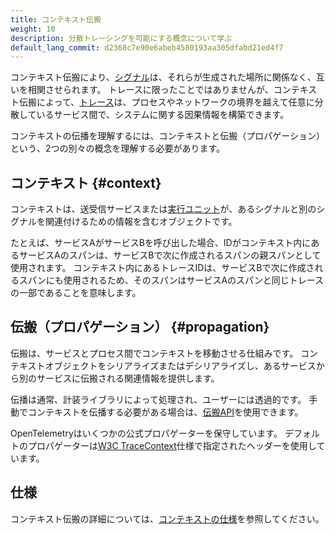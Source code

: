 ```yaml
---
title: コンテキスト伝搬
weight: 10
description: 分散トレーシングを可能にする概念について学ぶ
default_lang_commit: d2368c7e90e6abeb4580193aa305dfabd21ed4f7
---
```


コンテキスト伝搬により、[シグナル](../signals/)は、それらが生成された場所に関係なく、互いを相関させられます。
トレースに限ったことではありませんが、コンテキスト伝搬によって、[トレース](../signals/traces/)は、プロセスやネットワークの境界を越えて任意に分散しているサービス間で、システムに関する因果情報を構築できます。

コンテキストの伝播を理解するには、コンテキストと伝搬（プロパゲーション）という、2つの別々の概念を理解する必要があります。

## コンテキスト {#context}

コンテキストは、送受信サービスまたは[実行ユニット](/docs/specs/otel/glossary/#execution-unit)が、あるシグナルと別のシグナルを関連付けるための情報を含むオブジェクトです。

たとえば、サービスAがサービスBを呼び出した場合、IDがコンテキスト内にあるサービスAのスパンは、サービスBで次に作成されるスパンの親スパンとして使用されます。
コンテキスト内にあるトレースIDは、サービスBで次に作成されるスパンにも使用されるため、そのスパンはサービスAのスパンと同じトレースの一部であることを意味します。

## 伝搬（プロパゲーション） {#propagation}

伝搬は、サービスとプロセス間でコンテキストを移動させる仕組みです。
コンテキストオブジェクトをシリアライズまたはデシリアライズし、あるサービスから別のサービスに伝搬される関連情報を提供します。

伝播は通常、計装ライブラリによって処理され、ユーザーには透過的です。
手動でコンテキストを伝播する必要がある場合は、[伝搬API](/docs/specs/otel/context/api-propagators/)を使用できます。

OpenTelemetryはいくつかの公式プロパゲーターを保守しています。
デフォルトのプロパゲーターは[W3C TraceContext](https://www.w3.org/TR/trace-context/)仕様で指定されたヘッダーを使用しています。

## 仕様

コンテキスト伝搬の詳細については、[コンテキストの仕様](/docs/specs/otel/context/)を参照してください。
